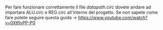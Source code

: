 Per fare funzionare correttamente il file *datapath.circ* dovete andare ad importare ALU.circ e REG.circ all'interno del progetto.
Se non sapete come fare potete seguire questa guida -> https://www.youtube.com/watch?v=0XtfIvPP-P0
